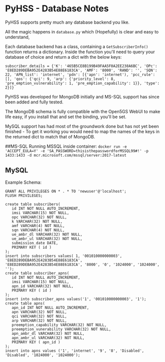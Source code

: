 # PyHSS - Database Notes
PyHSS supports pretty much any database backend you like.

All the magic happens in ```database.py``` which (Hopefully) is clear and easy to understand,

Each database backend has a class, containing a ```GetSubscriberInfo()``` function returns a dictionary.
Inside the function you'll need to query your database of choice and return a dict with the below keys:
```
subscriber_details = {'K': '465B5CE8B199B49FAA5F0A2EE238A6BC', 'OPc': 'E8ED289DEBA952E4283B54E88E6183CA', 'AMF': '8000', 'RAND': '', 'SQN': 22, 'APN_list': 'internet', 'pdn': [{'apn': 'internet'), 'pcc_rule': [], 'qos': {'qci': 9, 'arp': {'priority_level': 8, 'pre_emption_vulnerability': 1, 'pre_emption_capability': 1}}, 'type': 2}]}
```

PyHSS was developed for MongoDB initially and MS-SQL support has since been added and fully tested.
 
The MongoDB schema is fully compatible with the Open5GS WebUI to make life easy, if you install that and set the binding, you'll be set.

MySQL support has had most of the groundwork done but has not yet been finished - To get it working you would need to map the names of the keys in the returned dict to match that of MongoDB.

##MS-SQL
Running MSSQL inside container:
```docker run -e 'ACCEPT_EULA=Y' -e 'SA_PASSWORD=thisisthepasswordforMSSQL99#!' -p 1433:1433 -d mcr.microsoft.com/mssql/server:2017-latest```


## MySQL
Example Schema: 
```CREATE USER 'newuser'@'localhost' IDENTIFIED BY 'password';
GRANT ALL PRIVILEGES ON * . * TO 'newuser'@'localhost';
FLUSH PRIVILEGES;

create table subscribers(
   id INT NOT NULL AUTO_INCREMENT,
   imsi VARCHAR(15) NOT NULL,
   opc VARCHAR(32) NOT NULL,
   k VARCHAR(32) NOT NULL,
   amf VARCHAR(4) NOT NULL,
   sqn VARCHAR(4) NOT NULL,
   ue_ambr_dl VARCHAR(32) NOT NULL,
   ue_ambr_ul VARCHAR(32) NOT NULL,
   submission_date DATE,
   PRIMARY KEY ( id )
);
insert into subscribers values( 1, '001010000000003', 'E8ED289DEBA952E4283B54E88E6183CA', 'E8ED289DEBA952E4283B54E88E6183CA', '8000', '0', '1024000', '1024000', '');
create table subscriber_apns(
   id INT NOT NULL AUTO_INCREMENT,
   imsi VARCHAR(15) NOT NULL,
   apn_id VARCHAR(32) NOT NULL,
   PRIMARY KEY ( id )
);
insert into subscriber_apns values('1', '001010000000003', '1');
create table apns(
   apn_id INT NOT NULL AUTO_INCREMENT,
   apn VARCHAR(32) NOT NULL,
   qci VARCHAR(32) NOT NULL,
   arp VARCHAR(32) NOT NULL,
   preemption_capability VARCHAR(32) NOT NULL,
   preemption_vunerability VARCHAR(32) NOT NULL,
   apn_ambr_dl VARCHAR(32) NOT NULL,
   apn_ambr_ul VARCHAR(32) NOT NULL,
   PRIMARY KEY ( apn_id )
);
insert into apns values ('1', 'internet', '9', '8', 'Disabled', 'Disabled', '1024000', '1024000');
```